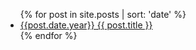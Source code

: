 
<ul>
  {% for post in site.posts | sort: 'date' %}
    <li>
      <a href="{{ post.url }}">{{post.date.year}} {{ post.title }}</a>
    </li>
  {% endfor %}
</ul>